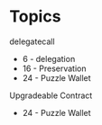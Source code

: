 # Topics

delegatecall

* 6 - delegation
* 16 - Preservation
* 24 - Puzzle Wallet&#x20;

Upgradeable Contract

* 24 - Puzzle Wallet&#x20;
